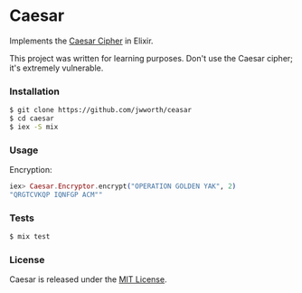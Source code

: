# Caesar

Implements the [Caesar
Cipher](http://www.practicalcryptography.com/ciphers/classical-era/caesar/) in
Elixir.

This project was written for learning purposes. Don't use the Caesar cipher;
it's extremely vulnerable.

### Installation

```sh
$ git clone https://github.com/jwworth/ceasar
$ cd caesar
$ iex -S mix
```

### Usage

Encryption:

```elixir
iex> Caesar.Encryptor.encrypt("OPERATION GOLDEN YAK", 2)
"QRGTCVKQP IQNFGP ACM""
```

### Tests

```sh
$ mix test
```

### License

Caesar is released under the [MIT License](http://www.opensource.org/licenses/MIT).
